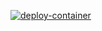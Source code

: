 [![deploy-container](https://github.com/Vinci-da-Gama/microfrontend-s4_with_auth/actions/workflows/container.yml/badge.svg?branch=main)](https://github.com/Vinci-da-Gama/microfrontend-s4_with_auth/actions/workflows/container.yml)
